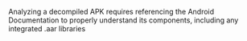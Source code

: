 Analyzing a decompiled APK requires referencing the Android Documentation to properly understand its components, including any integrated .aar libraries